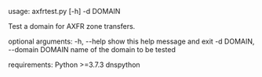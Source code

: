 usage: axfrtest.py [-h] -d DOMAIN

Test a domain for AXFR zone transfers.

optional arguments:
  -h, --help            show this help message and exit
  -d DOMAIN, --domain DOMAIN
                        name of the domain to be tested

requirements:
Python >=3.7.3
dnspython